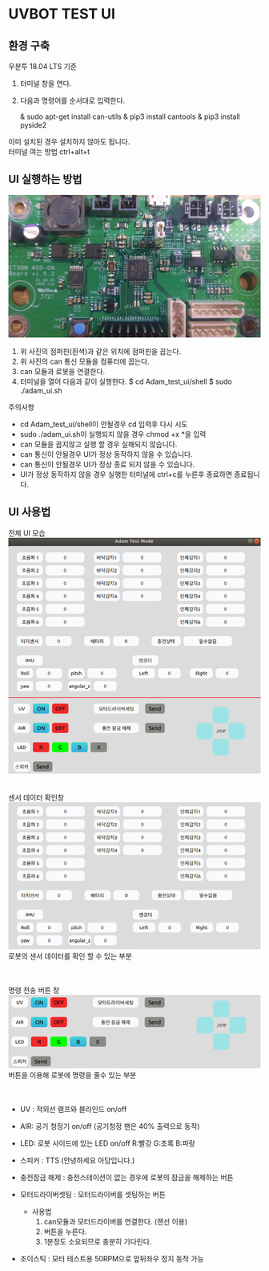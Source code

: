 # UVBOT TEST UI

## 환경 구축
우분투 18.04 LTS 기준
1. 터미널 창을 연다.
2. 다음과 명령어를 순서대로 입력한다.

    & sudo apt-get install can-utils
    & pip3 install cantools
    & pip3 install pyside2

이미 설치된 경우 설치하지 않아도 됩니다.</br>
터미널 여는 방법 ctrl+alt+t

## UI 실행하는 방법
![img](./image/can_adon.png)</br>
1. 위 사진의 점퍼핀(흰색)과 같은 위치에 점퍼핀을 꼽는다.
2. 위 사진의 can 통신 모듈을 컴퓨터에 꼽는다.
3. can 모듈과 로봇을 연결한다.
4. 터미널을 열어 다음과 같이 실행한다.
    $ cd Adam_test_ui/shell
    $ sudo ./adam_ui.sh

주의사항
- cd Adam_test_ui/shell이 안될경우 cd 입력후 다시 시도
- sudo ./adam_ui.sh이 실행되지 않을 경우 chmod +x *을 입력
- can 모듈을 꼽지않고 실행 할 경우 실해되지 않습니다.
- can 통신이 안될경우 UI가 정상 동작하지 않을 수 있습니다.
- can 통신이 안될경우 UI가 정상 종료 되지 않을 수 있습니다.
- UI가 정상 동작하지 않을 경우 실행한 터미널에 ctrl+c를 누른후 종료하면 종료됩니다.

## UI 사용법
전체 UI 모습
![img](./image/ui1.png)</br></br></br>
센서 데이터 확인창 
![img](./image/ui2.png)</br>
로봇의 센서 데이터를 확인 할 수 있는 부분 </br></br></br>

명령 전송 버튼 창
![img](./image/ui3.png)</br>
버튼을 이용해 로봇에 명령을 줄수 있는 부분 </br></br></br>
- UV : 적외선 램프와 블라인드 on/off
- AIR: 공기 청정기 on/off (공기청정 팬은 40% 출력으로 동작)
- LED: 로봇 사이드에 있는 LED on/off R:빨강 G:초록 B:파랑 
- 스피커 : TTS (안녕하세요 아담입니다.)
- 충전잠금 해제 : 충전스테이션이 없는 경우에 로봇의 잠금을 해제하는 버튼
- 모터드라이버셋팅 : 모터드라이버를 셋팅하는 버튼 
    - 사용법
        1. can모듈과 모터드라이버를 연결한다. (랜선 이용)
        2. 버튼을 누른다.
        3. 1분정도 소요되므로 충분히 기다린다.
  
- 조이스틱 : 모터 테스트용 50RPM으로 앞뒤좌우 정지 동작 가능
  




